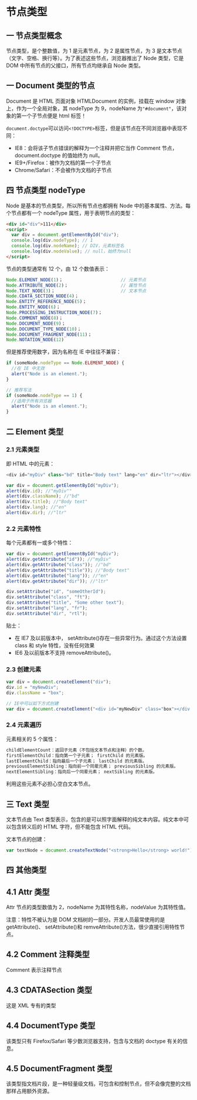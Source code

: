 # 节点类型

## 一 节点类型概念

节点类型，是个整数值，为 1 是元素节点，为 2 是属性节点，为 3 是文本节点（文字、空格、换行等）。为了表述这些节点，浏览器推出了 Node 类型，它是 DOM 中所有节点的父接口，所有节点均继承自 Node 类型。

## 一 Document 类型的节点

Document 是 HTML 页面对象 HTMLDocument 的实例，挂载在 window 对象上，作为一个全局对象，其 nodeType 为 9，nodeName 为`"#document"`，该对象的第一个子节点便是 html 标签！

`document.doctype`可以访问`<!DOCTYPE>`标签，但是该节点在不同浏览器中表现不同：

- IE8：会将该子节点错误的解释为一个注释并把它当作 Comment 节点，document.doctype 的值始终为 null。
- IE9+/Firefox：被作为文档的第一个子节点
- Chrome/Safari：不会被作为文档的子节点

## 四 节点类型 nodeType

Node 是基本的节点类型，所以所有节点也都拥有 Node 中的基本属性、方法。每个节点都有一个 nodeType 属性，用于表明节点的类型：

```html
<div id="div">111</div>
<script>
  var div = document.getElementById("div");
  console.log(div.nodeType); // 1
  console.log(div.nodeName); // DIV，元素标签名
  console.log(div.nodeValue); // null，始终为null
</script>
```

节点的类型通常有 12 个，由 12 个数值表示：

```js
Node.ELEMENT_NODE(1)；                      // 元素节点
Node.ATTRIBUTE_NODE(2)；                    // 属性节点
Node.TEXT_NODE(3)；                         // 文本节点
Node.CDATA_SECTION_NODE(4)；
Node.ENTITY_REFERENCE_NODE(5)；
Node.ENTITY_NODE(6)；
Node.PROCESSING_INSTRUCTION_NODE(7)；
Node.COMMENT_NODE(8)；
Node.DOCUMENT_NODE(9)；
Node.DOCUMENT_TYPE_NODE(10)；
Node.DOCUMENT_FRAGMENT_NODE(11)；
Node.NOTATION_NODE(12)
```

但是推荐使用数字，因为名称在 IE 中往往不兼容：

```js
if (someNode.nodeType == Node.ELEMENT_NODE) {
  //在 IE 中无效
  alert("Node is an element.");
}

// 推荐写法
if (someNode.nodeType == 1) {
  //适用于所有浏览器
  alert("Node is an element.");
}
```

## 二 Element 类型

### 2.1 元素类型

即 HTML 中的元素：

```js
<div id="myDiv" class="bd" title="Body text" lang="en" dir="ltr"></div>;

var div = document.getElementById("myDiv");
alert(div.id); //"myDiv""
alert(div.className); //"bd"
alert(div.title); //"Body text"
alert(div.lang); //"en"
alert(div.dir); //"ltr"
```

### 2.2 元素特性

每个元素都有一或多个特性：

```js
var div = document.getElementById("myDiv");
alert(div.getAttribute("id")); //"myDiv"
alert(div.getAttribute("class")); //"bd"
alert(div.getAttribute("title")); //"Body text"
alert(div.getAttribute("lang")); //"en"
alert(div.getAttribute("dir")); //"ltr"

div.setAttribute("id", "someOtherId");
div.setAttribute("class", "ft");
div.setAttribute("title", "Some other text");
div.setAttribute("lang", "fr");
div.setAttribute("dir", "rtl");
```

贴士：

- 在 IE7 及以前版本中， setAttribute()存在一些异常行为。通过这个方法设置 class 和 style 特性，没有任何效果
- IE6 及以前版本不支持 removeAttribute()。

### 2.3 创建元素

```js
var div = document.createElement("div");
div.id = "myNewDiv";
div.className = "box";

// IE中可以如下方式创建
var div = document.createElement("<div id="myNewDiv" class="box"></div >");
```

### 2.4 元素遍历

元素相关的 5 个属性：

```txt
childElementCount：返回子元素（不包括文本节点和注释）的个数。
firstElementChild：指向第一个子元素； firstChild 的元素版。
lastElementChild：指向最后一个子元素； lastChild 的元素版。
previousElementSibling：指向前一个同辈元素； previousSibling 的元素版。
nextElementSibling：指向后一个同辈元素； nextSibling 的元素版。
```

利用这些元素不必担心空白文本节点。

## 三 Text 类型

文本节点由 Text 类型表示，包含的是可以照字面解释的纯文本内容。纯文本中可以包含转义后的
HTML 字符，但不能包含 HTML 代码。

文本节点的创建：

```js
var textNode = document.createTextNode("<strong>Hello</strong> world!");
```

## 四 其他类型

## 4.1 Attr 类型

Attr 节点的类型数值为 2，nodeName 为其特性名称，nodeValue 为其特性值。

注意：特性不被认为是 DOM 文档树的一部分。开发人员最常使用的是 getAttribute()、 setAttribute()和 remveAttribute()方法，很少直接引用特性节点。

## 4.2 Comment 注释类型

Comment 表示注释节点

## 4.3 CDATASection 类型

这是 XML 专有的类型

## 4.4 DocumentType 类型

该类型只有 Firefox/Safari 等少数浏览器支持，包含与文档的 doctype 有关的信息。

## 4.5 DocumentFragment 类型

该类型指文档片段，是一种轻量级文档，可包含和控制节点，但不会像完整的文档那样占用额外资源。
